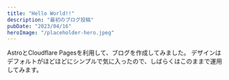 ```yaml
---
title: "Hello World!!"
description: "最初のブログ投稿"
pubDate: "2023/04/16"
heroImage: "/placeholder-hero.jpeg"
---
```


AstroとCloudflare Pagesを利用して、ブログを作成してみました。
デザインはデフォルトがほどほどにシンプルで気に入ったので、しばらくはこのままで運用してみます。